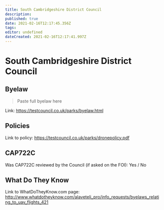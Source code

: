 ```yaml
---
title: South Cambridgeshire District Council
description: 
published: true
date: 2021-02-16T12:17:45.356Z
tags: 
editor: undefined
dateCreated: 2021-02-16T12:17:41.997Z
---
```


# South Cambridgeshire District Council


## Byelaw
> Paste full byelaw here

Link:
https://testcouncil.co.uk/parks/byelaw.html

## Policies
Link to policy:
https://testcouncil.co.uk/parks/dronepolicy.pdf

## CAP722C

Was CAP722C reviewed by the Council (if asked on the FOI): Yes / No

## What Do They Know

Link to WhatDoTheyKnow.com page:
http://www.whatdotheyknow.com/alaveteli_pro/info_requests/byelaws_relating_to_uav_flights_421

